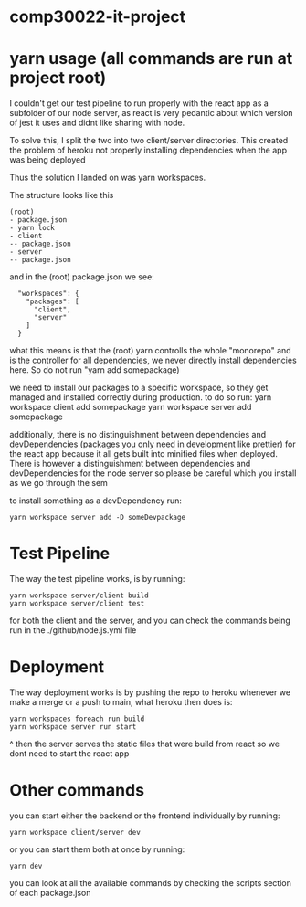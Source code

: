 # comp30022-it-project

# yarn usage (all commands are run at project root)

I couldn't get our test pipeline to run properly with the react app as a subfolder of our node server, as react is very pedantic about which version of jest it uses and didnt like
sharing with node.

To solve this, I split the two into two client/server directories. This created the problem of heroku not properly installing dependencies when the app was being deployed

Thus the solution I landed on was yarn workspaces.

The structure looks like this
```
(root)
- package.json
- yarn lock
- client
-- package.json
- server
-- package.json
```
and in the (root) package.json we see:
```
  "workspaces": {
    "packages": [
      "client",
      "server"
    ]
  }
```
what this means is that the (root) yarn controlls the whole "monorepo" and is the controller for all dependencies, we never directly install dependencies here.
So do not run "yarn add somepackage)

we need to install our packages to a specific workspace, so they get managed and installed correctly during production. to do so run:
yarn workspace client add somepackage
yarn workspace server add somepackage

additionally, there is no distinguishment between dependencies and devDependencies (packages you only need in development like prettier) for the react app because it
all gets built into minified files when deployed. There is however a distinguishment between dependencies and devDependencies for the node server so please be careful
which you install as we go through the sem

to install something as a devDependency run:
```
yarn workspace server add -D someDevpackage
```
# Test Pipeline

The way the test pipeline works, is by running:
```
yarn workspace server/client build
yarn workspace server/client test
```
for both the client and the server, and you can check the commands being run in the ./github/node.js.yml file

# Deployment

The way deployment works is by pushing the repo to heroku whenever we make a merge or a push to main, what heroku then does is:
```
yarn workspaces foreach run build
yarn workspace server run start
```
^ then the server serves the static files that were build from react so we dont need to start the react app

# Other commands

you can start either the backend or the frontend individually by running:
```
yarn workspace client/server dev
```
or you can start them both at once by running:
```
yarn dev
```
you can look at all the available commands by checking the scripts section of each package.json
